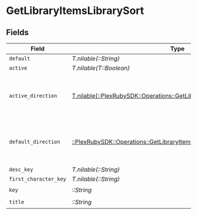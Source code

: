# GetLibraryItemsLibrarySort


## Fields

| Field                                                                                                                                           | Type                                                                                                                                            | Required                                                                                                                                        | Description                                                                                                                                     | Example                                                                                                                                         |
| ----------------------------------------------------------------------------------------------------------------------------------------------- | ----------------------------------------------------------------------------------------------------------------------------------------------- | ----------------------------------------------------------------------------------------------------------------------------------------------- | ----------------------------------------------------------------------------------------------------------------------------------------------- | ----------------------------------------------------------------------------------------------------------------------------------------------- |
| `default`                                                                                                                                       | *T.nilable(::String)*                                                                                                                           | :heavy_minus_sign:                                                                                                                              | N/A                                                                                                                                             | asc                                                                                                                                             |
| `active`                                                                                                                                        | *T.nilable(T::Boolean)*                                                                                                                         | :heavy_minus_sign:                                                                                                                              | N/A                                                                                                                                             | false                                                                                                                                           |
| `active_direction`                                                                                                                              | [T.nilable(::PlexRubySDK::Operations::GetLibraryItemsLibraryActiveDirection)](../../models/operations/getlibraryitemslibraryactivedirection.md) | :heavy_minus_sign:                                                                                                                              | The direction of the sort. Can be either `asc` or `desc`.<br/>                                                                                  | asc                                                                                                                                             |
| `default_direction`                                                                                                                             | [::PlexRubySDK::Operations::GetLibraryItemsLibraryDefaultDirection](../../models/operations/getlibraryitemslibrarydefaultdirection.md)          | :heavy_check_mark:                                                                                                                              | The direction of the sort. Can be either `asc` or `desc`.<br/>                                                                                  | asc                                                                                                                                             |
| `desc_key`                                                                                                                                      | *T.nilable(::String)*                                                                                                                           | :heavy_minus_sign:                                                                                                                              | N/A                                                                                                                                             | titleSort:desc                                                                                                                                  |
| `first_character_key`                                                                                                                           | *T.nilable(::String)*                                                                                                                           | :heavy_minus_sign:                                                                                                                              | N/A                                                                                                                                             | /library/sections/2/firstCharacter                                                                                                              |
| `key`                                                                                                                                           | *::String*                                                                                                                                      | :heavy_check_mark:                                                                                                                              | N/A                                                                                                                                             | titleSort                                                                                                                                       |
| `title`                                                                                                                                         | *::String*                                                                                                                                      | :heavy_check_mark:                                                                                                                              | N/A                                                                                                                                             | Title                                                                                                                                           |